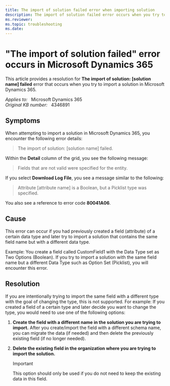 ```yaml
---
title: The import of solution failed error when importing solution
description: The import of solution failed error occurs when you try to import a solution in Microsoft Dynamics 365.
ms.reviewer:  
ms.topic: troubleshooting
ms.date: 
---
```

# "The import of solution failed" error occurs in Microsoft Dynamics 365

This article provides a resolution for **The import of solution: [solution name] failed** error that occurs when you try to import a solution in Microsoft Dynamics 365.

_Applies to:_ &nbsp; Microsoft Dynamics 365  
_Original KB number:_ &nbsp; 4346891

## Symptoms

When attempting to import a solution in Microsoft Dynamics 365, you encounter the following error details:

> The import of solution: [solution name] failed.

Within the **Detail** column of the grid, you see the following message:

> Fields that are not valid were specified for the entity.

If you select **Download Log File**, you see a message similar to the following:

> Attribute [attribute name] is a Boolean, but a Picklist type was specified.

You also see a reference to error code **80041A06**.

## Cause

This error can occur if you had previously created a field (attribute) of a certain data type and later try to import a solution that contains the same field name but with a different data type.

Example: You create a field called CustomField1 with the Data Type set as Two Options (Boolean). If you try to import a solution with the same field name but a different Data Type such as Option Set (Picklist), you will encounter this error.

## Resolution

If you are intentionally trying to import the same field with a different type with the goal of changing the type, this is not supported. For example: If you created a field of a certain type and later decide you want to change the type, you would need to use one of the following options:

1. **Create the field with a different name in the solution you are trying to import.** After you create/import the field with a different schema name, you can migrate the data (if needed) and then delete the previously existing field (if no longer needed).
2. **Delete the existing field in the organization where you are trying to import the solution.**

   > [!IMPORTANT]
   > This option should only be used if you do not need to keep the existing data in this field.
